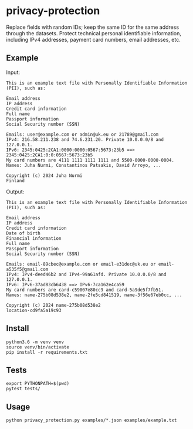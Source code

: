 # privacy-protection

Replace fields with random IDs; keep the same ID for the same address through the datasets.
Protect technical personal identifiable information, including
IPv4 addresses, payment card numbers, email addresses, etc.

## Example

Input:

```
This is an example text file with Personally Identifiable Information (PII), such as:

Email address
IP address
Credit card information
Full name
Passport information
Social Security number (SSN)

Emails: user@example.com or admin@uk.eu or 21789@gmail.com
IPv4: 216.58.211.238 and 74.6.231.20. Private 10.0.0.0/8 and 127.0.0.1.
IPv6: 2345:0425:2CA1:0000:0000:0567:5673:23b5 ==> 2345:0425:2CA1:0:0:0567:5673:23b5
My card numbers are 4111 1111 1111 1111 and 5500-0000-0000-0004.
Names: Juha Nurmi, Constantinos Patsakis, David Arroyo, ...

Copyright (c) 2024 Juha Nurmi
Finland
```

Output:

```
This is an example text file with Personally Identifiable Information (PII), such as:

Email address
IP address
Credit card information
Date of birth
Financial information
Full name
Passport information
Social Security number (SSN)

Emails: email-89cbec@example.com or email-e31dec@uk.eu or email-a535f5@gmail.com
IPv4: IPv4-deed46b2 and IPv4-99a61afd. Private 10.0.0.0/8 and 127.0.0.1.
IPv6: IPv6-37ad83cb6438 ==> IPv6-7ca162e4ca59
My card numbers are card-c59007e80cc9 and card-5a9de5f7fb51.
Names: name-275b08d538e2, name-2fe5cd841519, name-3f56e67eb0cc, ...

Copyright (c) 2024 name-275b08d538e2
location-cd9fa5a19c93
```

## Install

```
python3.6 -m venv venv
source venv/bin/activate
pip install -r requirements.txt
```

## Tests

```
export PYTHONPATH=$(pwd)
pytest tests/
```

## Usage

```
python privacy_protection.py examples/*.json examples/example.txt
```
